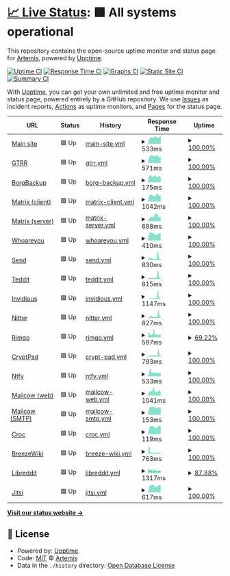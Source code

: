 # [📈 Live Status](https://upptime.artemislena.eu): <!--live status--> **🟩 All systems operational**

This repository contains the open-source uptime monitor and status page for [Artemis](https://artemislena.eu), powered by [Upptime](https://github.com/upptime/upptime).

[![Uptime CI](https://github.com/artemislena/upptime/workflows/Uptime%20CI/badge.svg)](https://github.com/artemislena/upptime/actions?query=workflow%3A%22Uptime+CI%22)
[![Response Time CI](https://github.com/artemislena/upptime/workflows/Response%20Time%20CI/badge.svg)](https://github.com/artemislena/upptime/actions?query=workflow%3A%22Response+Time+CI%22)
[![Graphs CI](https://github.com/artemislena/upptime/workflows/Graphs%20CI/badge.svg)](https://github.com/artemislena/upptime/actions?query=workflow%3A%22Graphs+CI%22)
[![Static Site CI](https://github.com/artemislena/upptime/workflows/Static%20Site%20CI/badge.svg)](https://github.com/artemislena/upptime/actions?query=workflow%3A%22Static+Site+CI%22)
[![Summary CI](https://github.com/artemislena/upptime/workflows/Summary%20CI/badge.svg)](https://github.com/artemislena/upptime/actions?query=workflow%3A%22Summary+CI%22)

With [Upptime](https://upptime.js.org), you can get your own unlimited and free uptime monitor and status page, powered entirely by a GitHub repository. We use [Issues](https://github.com/artemislena/upptime/issues) as incident reports, [Actions](https://github.com/artemislena/upptime/actions) as uptime monitors, and [Pages](https://upptime.artemislena.eu) for the status page.

<!--start: status pages-->
<!-- This summary is generated by Upptime (https://github.com/upptime/upptime) -->
<!-- Do not edit this manually, your changes will be overwritten -->
<!-- prettier-ignore -->
| URL | Status | History | Response Time | Uptime |
| --- | ------ | ------- | ------------- | ------ |
| <img alt="" src="https://icons.duckduckgo.com/ip3/artemislena.eu.ico" height="13"> [Main site](https://artemislena.eu) | 🟩 Up | [main-site.yml](https://github.com/artemislena/upptime/commits/HEAD/history/main-site.yml) | <details><summary><img alt="Response time graph" src="./graphs/main-site/response-time-week.png" height="20"> 533ms</summary><br><a href="https://upptime.artemislena.eu/history/main-site"><img alt="Response time 617" src="https://img.shields.io/endpoint?url=https%3A%2F%2Fraw.githubusercontent.com%2Fartemislena%2Fupptime%2FHEAD%2Fapi%2Fmain-site%2Fresponse-time.json"></a><br><a href="https://upptime.artemislena.eu/history/main-site"><img alt="24-hour response time 637" src="https://img.shields.io/endpoint?url=https%3A%2F%2Fraw.githubusercontent.com%2Fartemislena%2Fupptime%2FHEAD%2Fapi%2Fmain-site%2Fresponse-time-day.json"></a><br><a href="https://upptime.artemislena.eu/history/main-site"><img alt="7-day response time 533" src="https://img.shields.io/endpoint?url=https%3A%2F%2Fraw.githubusercontent.com%2Fartemislena%2Fupptime%2FHEAD%2Fapi%2Fmain-site%2Fresponse-time-week.json"></a><br><a href="https://upptime.artemislena.eu/history/main-site"><img alt="30-day response time 660" src="https://img.shields.io/endpoint?url=https%3A%2F%2Fraw.githubusercontent.com%2Fartemislena%2Fupptime%2FHEAD%2Fapi%2Fmain-site%2Fresponse-time-month.json"></a><br><a href="https://upptime.artemislena.eu/history/main-site"><img alt="1-year response time 610" src="https://img.shields.io/endpoint?url=https%3A%2F%2Fraw.githubusercontent.com%2Fartemislena%2Fupptime%2FHEAD%2Fapi%2Fmain-site%2Fresponse-time-year.json"></a></details> | <details><summary><a href="https://upptime.artemislena.eu/history/main-site">100.00%</a></summary><a href="https://upptime.artemislena.eu/history/main-site"><img alt="All-time uptime 99.49%" src="https://img.shields.io/endpoint?url=https%3A%2F%2Fraw.githubusercontent.com%2Fartemislena%2Fupptime%2FHEAD%2Fapi%2Fmain-site%2Fuptime.json"></a><br><a href="https://upptime.artemislena.eu/history/main-site"><img alt="24-hour uptime 100.00%" src="https://img.shields.io/endpoint?url=https%3A%2F%2Fraw.githubusercontent.com%2Fartemislena%2Fupptime%2FHEAD%2Fapi%2Fmain-site%2Fuptime-day.json"></a><br><a href="https://upptime.artemislena.eu/history/main-site"><img alt="7-day uptime 100.00%" src="https://img.shields.io/endpoint?url=https%3A%2F%2Fraw.githubusercontent.com%2Fartemislena%2Fupptime%2FHEAD%2Fapi%2Fmain-site%2Fuptime-week.json"></a><br><a href="https://upptime.artemislena.eu/history/main-site"><img alt="30-day uptime 99.58%" src="https://img.shields.io/endpoint?url=https%3A%2F%2Fraw.githubusercontent.com%2Fartemislena%2Fupptime%2FHEAD%2Fapi%2Fmain-site%2Fuptime-month.json"></a><br><a href="https://upptime.artemislena.eu/history/main-site"><img alt="1-year uptime 99.49%" src="https://img.shields.io/endpoint?url=https%3A%2F%2Fraw.githubusercontent.com%2Fartemislena%2Fupptime%2FHEAD%2Fapi%2Fmain-site%2Fuptime-year.json"></a></details>
| <img alt="" src="https://icons.duckduckgo.com/ip3/gtrr.artemislena.eu.ico" height="13"> [GTRR](https://gtrr.artemislena.eu) | 🟩 Up | [gtrr.yml](https://github.com/artemislena/upptime/commits/HEAD/history/gtrr.yml) | <details><summary><img alt="Response time graph" src="./graphs/gtrr/response-time-week.png" height="20"> 571ms</summary><br><a href="https://upptime.artemislena.eu/history/gtrr"><img alt="Response time 635" src="https://img.shields.io/endpoint?url=https%3A%2F%2Fraw.githubusercontent.com%2Fartemislena%2Fupptime%2FHEAD%2Fapi%2Fgtrr%2Fresponse-time.json"></a><br><a href="https://upptime.artemislena.eu/history/gtrr"><img alt="24-hour response time 549" src="https://img.shields.io/endpoint?url=https%3A%2F%2Fraw.githubusercontent.com%2Fartemislena%2Fupptime%2FHEAD%2Fapi%2Fgtrr%2Fresponse-time-day.json"></a><br><a href="https://upptime.artemislena.eu/history/gtrr"><img alt="7-day response time 571" src="https://img.shields.io/endpoint?url=https%3A%2F%2Fraw.githubusercontent.com%2Fartemislena%2Fupptime%2FHEAD%2Fapi%2Fgtrr%2Fresponse-time-week.json"></a><br><a href="https://upptime.artemislena.eu/history/gtrr"><img alt="30-day response time 609" src="https://img.shields.io/endpoint?url=https%3A%2F%2Fraw.githubusercontent.com%2Fartemislena%2Fupptime%2FHEAD%2Fapi%2Fgtrr%2Fresponse-time-month.json"></a><br><a href="https://upptime.artemislena.eu/history/gtrr"><img alt="1-year response time 648" src="https://img.shields.io/endpoint?url=https%3A%2F%2Fraw.githubusercontent.com%2Fartemislena%2Fupptime%2FHEAD%2Fapi%2Fgtrr%2Fresponse-time-year.json"></a></details> | <details><summary><a href="https://upptime.artemislena.eu/history/gtrr">100.00%</a></summary><a href="https://upptime.artemislena.eu/history/gtrr"><img alt="All-time uptime 99.47%" src="https://img.shields.io/endpoint?url=https%3A%2F%2Fraw.githubusercontent.com%2Fartemislena%2Fupptime%2FHEAD%2Fapi%2Fgtrr%2Fuptime.json"></a><br><a href="https://upptime.artemislena.eu/history/gtrr"><img alt="24-hour uptime 100.00%" src="https://img.shields.io/endpoint?url=https%3A%2F%2Fraw.githubusercontent.com%2Fartemislena%2Fupptime%2FHEAD%2Fapi%2Fgtrr%2Fuptime-day.json"></a><br><a href="https://upptime.artemislena.eu/history/gtrr"><img alt="7-day uptime 100.00%" src="https://img.shields.io/endpoint?url=https%3A%2F%2Fraw.githubusercontent.com%2Fartemislena%2Fupptime%2FHEAD%2Fapi%2Fgtrr%2Fuptime-week.json"></a><br><a href="https://upptime.artemislena.eu/history/gtrr"><img alt="30-day uptime 99.58%" src="https://img.shields.io/endpoint?url=https%3A%2F%2Fraw.githubusercontent.com%2Fartemislena%2Fupptime%2FHEAD%2Fapi%2Fgtrr%2Fuptime-month.json"></a><br><a href="https://upptime.artemislena.eu/history/gtrr"><img alt="1-year uptime 99.51%" src="https://img.shields.io/endpoint?url=https%3A%2F%2Fraw.githubusercontent.com%2Fartemislena%2Fupptime%2FHEAD%2Fapi%2Fgtrr%2Fuptime-year.json"></a></details>
| <img alt="" src="https://icons.duckduckgo.com/ip3/null.ico" height="13"> [BorgBackup](borg.artemislena.eu) | 🟩 Up | [borg-backup.yml](https://github.com/artemislena/upptime/commits/HEAD/history/borg-backup.yml) | <details><summary><img alt="Response time graph" src="./graphs/borg-backup/response-time-week.png" height="20"> 175ms</summary><br><a href="https://upptime.artemislena.eu/history/borg-backup"><img alt="Response time 170" src="https://img.shields.io/endpoint?url=https%3A%2F%2Fraw.githubusercontent.com%2Fartemislena%2Fupptime%2FHEAD%2Fapi%2Fborg-backup%2Fresponse-time.json"></a><br><a href="https://upptime.artemislena.eu/history/borg-backup"><img alt="24-hour response time 161" src="https://img.shields.io/endpoint?url=https%3A%2F%2Fraw.githubusercontent.com%2Fartemislena%2Fupptime%2FHEAD%2Fapi%2Fborg-backup%2Fresponse-time-day.json"></a><br><a href="https://upptime.artemislena.eu/history/borg-backup"><img alt="7-day response time 175" src="https://img.shields.io/endpoint?url=https%3A%2F%2Fraw.githubusercontent.com%2Fartemislena%2Fupptime%2FHEAD%2Fapi%2Fborg-backup%2Fresponse-time-week.json"></a><br><a href="https://upptime.artemislena.eu/history/borg-backup"><img alt="30-day response time 173" src="https://img.shields.io/endpoint?url=https%3A%2F%2Fraw.githubusercontent.com%2Fartemislena%2Fupptime%2FHEAD%2Fapi%2Fborg-backup%2Fresponse-time-month.json"></a><br><a href="https://upptime.artemislena.eu/history/borg-backup"><img alt="1-year response time 171" src="https://img.shields.io/endpoint?url=https%3A%2F%2Fraw.githubusercontent.com%2Fartemislena%2Fupptime%2FHEAD%2Fapi%2Fborg-backup%2Fresponse-time-year.json"></a></details> | <details><summary><a href="https://upptime.artemislena.eu/history/borg-backup">100.00%</a></summary><a href="https://upptime.artemislena.eu/history/borg-backup"><img alt="All-time uptime 98.84%" src="https://img.shields.io/endpoint?url=https%3A%2F%2Fraw.githubusercontent.com%2Fartemislena%2Fupptime%2FHEAD%2Fapi%2Fborg-backup%2Fuptime.json"></a><br><a href="https://upptime.artemislena.eu/history/borg-backup"><img alt="24-hour uptime 100.00%" src="https://img.shields.io/endpoint?url=https%3A%2F%2Fraw.githubusercontent.com%2Fartemislena%2Fupptime%2FHEAD%2Fapi%2Fborg-backup%2Fuptime-day.json"></a><br><a href="https://upptime.artemislena.eu/history/borg-backup"><img alt="7-day uptime 100.00%" src="https://img.shields.io/endpoint?url=https%3A%2F%2Fraw.githubusercontent.com%2Fartemislena%2Fupptime%2FHEAD%2Fapi%2Fborg-backup%2Fuptime-week.json"></a><br><a href="https://upptime.artemislena.eu/history/borg-backup"><img alt="30-day uptime 99.58%" src="https://img.shields.io/endpoint?url=https%3A%2F%2Fraw.githubusercontent.com%2Fartemislena%2Fupptime%2FHEAD%2Fapi%2Fborg-backup%2Fuptime-month.json"></a><br><a href="https://upptime.artemislena.eu/history/borg-backup"><img alt="1-year uptime 98.71%" src="https://img.shields.io/endpoint?url=https%3A%2F%2Fraw.githubusercontent.com%2Fartemislena%2Fupptime%2FHEAD%2Fapi%2Fborg-backup%2Fuptime-year.json"></a></details>
| <img alt="" src="https://icons.duckduckgo.com/ip3/matrix.artemislena.eu.ico" height="13"> [Matrix (client)](https://matrix.artemislena.eu) | 🟩 Up | [matrix-client.yml](https://github.com/artemislena/upptime/commits/HEAD/history/matrix-client.yml) | <details><summary><img alt="Response time graph" src="./graphs/matrix-client/response-time-week.png" height="20"> 1042ms</summary><br><a href="https://upptime.artemislena.eu/history/matrix-client"><img alt="Response time 1355" src="https://img.shields.io/endpoint?url=https%3A%2F%2Fraw.githubusercontent.com%2Fartemislena%2Fupptime%2FHEAD%2Fapi%2Fmatrix-client%2Fresponse-time.json"></a><br><a href="https://upptime.artemislena.eu/history/matrix-client"><img alt="24-hour response time 1008" src="https://img.shields.io/endpoint?url=https%3A%2F%2Fraw.githubusercontent.com%2Fartemislena%2Fupptime%2FHEAD%2Fapi%2Fmatrix-client%2Fresponse-time-day.json"></a><br><a href="https://upptime.artemislena.eu/history/matrix-client"><img alt="7-day response time 1042" src="https://img.shields.io/endpoint?url=https%3A%2F%2Fraw.githubusercontent.com%2Fartemislena%2Fupptime%2FHEAD%2Fapi%2Fmatrix-client%2Fresponse-time-week.json"></a><br><a href="https://upptime.artemislena.eu/history/matrix-client"><img alt="30-day response time 1124" src="https://img.shields.io/endpoint?url=https%3A%2F%2Fraw.githubusercontent.com%2Fartemislena%2Fupptime%2FHEAD%2Fapi%2Fmatrix-client%2Fresponse-time-month.json"></a><br><a href="https://upptime.artemislena.eu/history/matrix-client"><img alt="1-year response time 1369" src="https://img.shields.io/endpoint?url=https%3A%2F%2Fraw.githubusercontent.com%2Fartemislena%2Fupptime%2FHEAD%2Fapi%2Fmatrix-client%2Fresponse-time-year.json"></a></details> | <details><summary><a href="https://upptime.artemislena.eu/history/matrix-client">100.00%</a></summary><a href="https://upptime.artemislena.eu/history/matrix-client"><img alt="All-time uptime 99.19%" src="https://img.shields.io/endpoint?url=https%3A%2F%2Fraw.githubusercontent.com%2Fartemislena%2Fupptime%2FHEAD%2Fapi%2Fmatrix-client%2Fuptime.json"></a><br><a href="https://upptime.artemislena.eu/history/matrix-client"><img alt="24-hour uptime 100.00%" src="https://img.shields.io/endpoint?url=https%3A%2F%2Fraw.githubusercontent.com%2Fartemislena%2Fupptime%2FHEAD%2Fapi%2Fmatrix-client%2Fuptime-day.json"></a><br><a href="https://upptime.artemislena.eu/history/matrix-client"><img alt="7-day uptime 100.00%" src="https://img.shields.io/endpoint?url=https%3A%2F%2Fraw.githubusercontent.com%2Fartemislena%2Fupptime%2FHEAD%2Fapi%2Fmatrix-client%2Fuptime-week.json"></a><br><a href="https://upptime.artemislena.eu/history/matrix-client"><img alt="30-day uptime 99.54%" src="https://img.shields.io/endpoint?url=https%3A%2F%2Fraw.githubusercontent.com%2Fartemislena%2Fupptime%2FHEAD%2Fapi%2Fmatrix-client%2Fuptime-month.json"></a><br><a href="https://upptime.artemislena.eu/history/matrix-client"><img alt="1-year uptime 99.18%" src="https://img.shields.io/endpoint?url=https%3A%2F%2Fraw.githubusercontent.com%2Fartemislena%2Fupptime%2FHEAD%2Fapi%2Fmatrix-client%2Fuptime-year.json"></a></details>
| <img alt="" src="https://icons.duckduckgo.com/ip3/matrix.artemislena.eu.ico" height="13"> [Matrix (server)](https://matrix.artemislena.eu:8448/_matrix/static) | 🟩 Up | [matrix-server.yml](https://github.com/artemislena/upptime/commits/HEAD/history/matrix-server.yml) | <details><summary><img alt="Response time graph" src="./graphs/matrix-server/response-time-week.png" height="20"> 698ms</summary><br><a href="https://upptime.artemislena.eu/history/matrix-server"><img alt="Response time 818" src="https://img.shields.io/endpoint?url=https%3A%2F%2Fraw.githubusercontent.com%2Fartemislena%2Fupptime%2FHEAD%2Fapi%2Fmatrix-server%2Fresponse-time.json"></a><br><a href="https://upptime.artemislena.eu/history/matrix-server"><img alt="24-hour response time 583" src="https://img.shields.io/endpoint?url=https%3A%2F%2Fraw.githubusercontent.com%2Fartemislena%2Fupptime%2FHEAD%2Fapi%2Fmatrix-server%2Fresponse-time-day.json"></a><br><a href="https://upptime.artemislena.eu/history/matrix-server"><img alt="7-day response time 698" src="https://img.shields.io/endpoint?url=https%3A%2F%2Fraw.githubusercontent.com%2Fartemislena%2Fupptime%2FHEAD%2Fapi%2Fmatrix-server%2Fresponse-time-week.json"></a><br><a href="https://upptime.artemislena.eu/history/matrix-server"><img alt="30-day response time 737" src="https://img.shields.io/endpoint?url=https%3A%2F%2Fraw.githubusercontent.com%2Fartemislena%2Fupptime%2FHEAD%2Fapi%2Fmatrix-server%2Fresponse-time-month.json"></a><br><a href="https://upptime.artemislena.eu/history/matrix-server"><img alt="1-year response time 822" src="https://img.shields.io/endpoint?url=https%3A%2F%2Fraw.githubusercontent.com%2Fartemislena%2Fupptime%2FHEAD%2Fapi%2Fmatrix-server%2Fresponse-time-year.json"></a></details> | <details><summary><a href="https://upptime.artemislena.eu/history/matrix-server">100.00%</a></summary><a href="https://upptime.artemislena.eu/history/matrix-server"><img alt="All-time uptime 99.22%" src="https://img.shields.io/endpoint?url=https%3A%2F%2Fraw.githubusercontent.com%2Fartemislena%2Fupptime%2FHEAD%2Fapi%2Fmatrix-server%2Fuptime.json"></a><br><a href="https://upptime.artemislena.eu/history/matrix-server"><img alt="24-hour uptime 100.00%" src="https://img.shields.io/endpoint?url=https%3A%2F%2Fraw.githubusercontent.com%2Fartemislena%2Fupptime%2FHEAD%2Fapi%2Fmatrix-server%2Fuptime-day.json"></a><br><a href="https://upptime.artemislena.eu/history/matrix-server"><img alt="7-day uptime 100.00%" src="https://img.shields.io/endpoint?url=https%3A%2F%2Fraw.githubusercontent.com%2Fartemislena%2Fupptime%2FHEAD%2Fapi%2Fmatrix-server%2Fuptime-week.json"></a><br><a href="https://upptime.artemislena.eu/history/matrix-server"><img alt="30-day uptime 99.54%" src="https://img.shields.io/endpoint?url=https%3A%2F%2Fraw.githubusercontent.com%2Fartemislena%2Fupptime%2FHEAD%2Fapi%2Fmatrix-server%2Fuptime-month.json"></a><br><a href="https://upptime.artemislena.eu/history/matrix-server"><img alt="1-year uptime 99.20%" src="https://img.shields.io/endpoint?url=https%3A%2F%2Fraw.githubusercontent.com%2Fartemislena%2Fupptime%2FHEAD%2Fapi%2Fmatrix-server%2Fuptime-year.json"></a></details>
| <img alt="" src="https://icons.duckduckgo.com/ip3/artemislena.eu.ico" height="13"> [Whoareyou](https://artemislena.eu/services/whoareyou.html) | 🟩 Up | [whoareyou.yml](https://github.com/artemislena/upptime/commits/HEAD/history/whoareyou.yml) | <details><summary><img alt="Response time graph" src="./graphs/whoareyou/response-time-week.png" height="20"> 410ms</summary><br><a href="https://upptime.artemislena.eu/history/whoareyou"><img alt="Response time 447" src="https://img.shields.io/endpoint?url=https%3A%2F%2Fraw.githubusercontent.com%2Fartemislena%2Fupptime%2FHEAD%2Fapi%2Fwhoareyou%2Fresponse-time.json"></a><br><a href="https://upptime.artemislena.eu/history/whoareyou"><img alt="24-hour response time 418" src="https://img.shields.io/endpoint?url=https%3A%2F%2Fraw.githubusercontent.com%2Fartemislena%2Fupptime%2FHEAD%2Fapi%2Fwhoareyou%2Fresponse-time-day.json"></a><br><a href="https://upptime.artemislena.eu/history/whoareyou"><img alt="7-day response time 410" src="https://img.shields.io/endpoint?url=https%3A%2F%2Fraw.githubusercontent.com%2Fartemislena%2Fupptime%2FHEAD%2Fapi%2Fwhoareyou%2Fresponse-time-week.json"></a><br><a href="https://upptime.artemislena.eu/history/whoareyou"><img alt="30-day response time 465" src="https://img.shields.io/endpoint?url=https%3A%2F%2Fraw.githubusercontent.com%2Fartemislena%2Fupptime%2FHEAD%2Fapi%2Fwhoareyou%2Fresponse-time-month.json"></a><br><a href="https://upptime.artemislena.eu/history/whoareyou"><img alt="1-year response time 444" src="https://img.shields.io/endpoint?url=https%3A%2F%2Fraw.githubusercontent.com%2Fartemislena%2Fupptime%2FHEAD%2Fapi%2Fwhoareyou%2Fresponse-time-year.json"></a></details> | <details><summary><a href="https://upptime.artemislena.eu/history/whoareyou">100.00%</a></summary><a href="https://upptime.artemislena.eu/history/whoareyou"><img alt="All-time uptime 99.53%" src="https://img.shields.io/endpoint?url=https%3A%2F%2Fraw.githubusercontent.com%2Fartemislena%2Fupptime%2FHEAD%2Fapi%2Fwhoareyou%2Fuptime.json"></a><br><a href="https://upptime.artemislena.eu/history/whoareyou"><img alt="24-hour uptime 100.00%" src="https://img.shields.io/endpoint?url=https%3A%2F%2Fraw.githubusercontent.com%2Fartemislena%2Fupptime%2FHEAD%2Fapi%2Fwhoareyou%2Fuptime-day.json"></a><br><a href="https://upptime.artemislena.eu/history/whoareyou"><img alt="7-day uptime 100.00%" src="https://img.shields.io/endpoint?url=https%3A%2F%2Fraw.githubusercontent.com%2Fartemislena%2Fupptime%2FHEAD%2Fapi%2Fwhoareyou%2Fuptime-week.json"></a><br><a href="https://upptime.artemislena.eu/history/whoareyou"><img alt="30-day uptime 99.58%" src="https://img.shields.io/endpoint?url=https%3A%2F%2Fraw.githubusercontent.com%2Fartemislena%2Fupptime%2FHEAD%2Fapi%2Fwhoareyou%2Fuptime-month.json"></a><br><a href="https://upptime.artemislena.eu/history/whoareyou"><img alt="1-year uptime 99.53%" src="https://img.shields.io/endpoint?url=https%3A%2F%2Fraw.githubusercontent.com%2Fartemislena%2Fupptime%2FHEAD%2Fapi%2Fwhoareyou%2Fuptime-year.json"></a></details>
| <img alt="" src="https://icons.duckduckgo.com/ip3/send.artemislena.eu.ico" height="13"> [Send](https://send.artemislena.eu) | 🟩 Up | [send.yml](https://github.com/artemislena/upptime/commits/HEAD/history/send.yml) | <details><summary><img alt="Response time graph" src="./graphs/send/response-time-week.png" height="20"> 830ms</summary><br><a href="https://upptime.artemislena.eu/history/send"><img alt="Response time 718" src="https://img.shields.io/endpoint?url=https%3A%2F%2Fraw.githubusercontent.com%2Fartemislena%2Fupptime%2FHEAD%2Fapi%2Fsend%2Fresponse-time.json"></a><br><a href="https://upptime.artemislena.eu/history/send"><img alt="24-hour response time 1435" src="https://img.shields.io/endpoint?url=https%3A%2F%2Fraw.githubusercontent.com%2Fartemislena%2Fupptime%2FHEAD%2Fapi%2Fsend%2Fresponse-time-day.json"></a><br><a href="https://upptime.artemislena.eu/history/send"><img alt="7-day response time 830" src="https://img.shields.io/endpoint?url=https%3A%2F%2Fraw.githubusercontent.com%2Fartemislena%2Fupptime%2FHEAD%2Fapi%2Fsend%2Fresponse-time-week.json"></a><br><a href="https://upptime.artemislena.eu/history/send"><img alt="30-day response time 795" src="https://img.shields.io/endpoint?url=https%3A%2F%2Fraw.githubusercontent.com%2Fartemislena%2Fupptime%2FHEAD%2Fapi%2Fsend%2Fresponse-time-month.json"></a><br><a href="https://upptime.artemislena.eu/history/send"><img alt="1-year response time 718" src="https://img.shields.io/endpoint?url=https%3A%2F%2Fraw.githubusercontent.com%2Fartemislena%2Fupptime%2FHEAD%2Fapi%2Fsend%2Fresponse-time-year.json"></a></details> | <details><summary><a href="https://upptime.artemislena.eu/history/send">100.00%</a></summary><a href="https://upptime.artemislena.eu/history/send"><img alt="All-time uptime 99.73%" src="https://img.shields.io/endpoint?url=https%3A%2F%2Fraw.githubusercontent.com%2Fartemislena%2Fupptime%2FHEAD%2Fapi%2Fsend%2Fuptime.json"></a><br><a href="https://upptime.artemislena.eu/history/send"><img alt="24-hour uptime 100.00%" src="https://img.shields.io/endpoint?url=https%3A%2F%2Fraw.githubusercontent.com%2Fartemislena%2Fupptime%2FHEAD%2Fapi%2Fsend%2Fuptime-day.json"></a><br><a href="https://upptime.artemislena.eu/history/send"><img alt="7-day uptime 100.00%" src="https://img.shields.io/endpoint?url=https%3A%2F%2Fraw.githubusercontent.com%2Fartemislena%2Fupptime%2FHEAD%2Fapi%2Fsend%2Fuptime-week.json"></a><br><a href="https://upptime.artemislena.eu/history/send"><img alt="30-day uptime 99.58%" src="https://img.shields.io/endpoint?url=https%3A%2F%2Fraw.githubusercontent.com%2Fartemislena%2Fupptime%2FHEAD%2Fapi%2Fsend%2Fuptime-month.json"></a><br><a href="https://upptime.artemislena.eu/history/send"><img alt="1-year uptime 99.73%" src="https://img.shields.io/endpoint?url=https%3A%2F%2Fraw.githubusercontent.com%2Fartemislena%2Fupptime%2FHEAD%2Fapi%2Fsend%2Fuptime-year.json"></a></details>
| <img alt="" src="https://icons.duckduckgo.com/ip3/teddit.artemislena.eu.ico" height="13"> [Teddit](https://teddit.artemislena.eu) | 🟩 Up | [teddit.yml](https://github.com/artemislena/upptime/commits/HEAD/history/teddit.yml) | <details><summary><img alt="Response time graph" src="./graphs/teddit/response-time-week.png" height="20"> 815ms</summary><br><a href="https://upptime.artemislena.eu/history/teddit"><img alt="Response time 924" src="https://img.shields.io/endpoint?url=https%3A%2F%2Fraw.githubusercontent.com%2Fartemislena%2Fupptime%2FHEAD%2Fapi%2Fteddit%2Fresponse-time.json"></a><br><a href="https://upptime.artemislena.eu/history/teddit"><img alt="24-hour response time 1469" src="https://img.shields.io/endpoint?url=https%3A%2F%2Fraw.githubusercontent.com%2Fartemislena%2Fupptime%2FHEAD%2Fapi%2Fteddit%2Fresponse-time-day.json"></a><br><a href="https://upptime.artemislena.eu/history/teddit"><img alt="7-day response time 815" src="https://img.shields.io/endpoint?url=https%3A%2F%2Fraw.githubusercontent.com%2Fartemislena%2Fupptime%2FHEAD%2Fapi%2Fteddit%2Fresponse-time-week.json"></a><br><a href="https://upptime.artemislena.eu/history/teddit"><img alt="30-day response time 796" src="https://img.shields.io/endpoint?url=https%3A%2F%2Fraw.githubusercontent.com%2Fartemislena%2Fupptime%2FHEAD%2Fapi%2Fteddit%2Fresponse-time-month.json"></a><br><a href="https://upptime.artemislena.eu/history/teddit"><img alt="1-year response time 924" src="https://img.shields.io/endpoint?url=https%3A%2F%2Fraw.githubusercontent.com%2Fartemislena%2Fupptime%2FHEAD%2Fapi%2Fteddit%2Fresponse-time-year.json"></a></details> | <details><summary><a href="https://upptime.artemislena.eu/history/teddit">100.00%</a></summary><a href="https://upptime.artemislena.eu/history/teddit"><img alt="All-time uptime 98.71%" src="https://img.shields.io/endpoint?url=https%3A%2F%2Fraw.githubusercontent.com%2Fartemislena%2Fupptime%2FHEAD%2Fapi%2Fteddit%2Fuptime.json"></a><br><a href="https://upptime.artemislena.eu/history/teddit"><img alt="24-hour uptime 100.00%" src="https://img.shields.io/endpoint?url=https%3A%2F%2Fraw.githubusercontent.com%2Fartemislena%2Fupptime%2FHEAD%2Fapi%2Fteddit%2Fuptime-day.json"></a><br><a href="https://upptime.artemislena.eu/history/teddit"><img alt="7-day uptime 100.00%" src="https://img.shields.io/endpoint?url=https%3A%2F%2Fraw.githubusercontent.com%2Fartemislena%2Fupptime%2FHEAD%2Fapi%2Fteddit%2Fuptime-week.json"></a><br><a href="https://upptime.artemislena.eu/history/teddit"><img alt="30-day uptime 99.58%" src="https://img.shields.io/endpoint?url=https%3A%2F%2Fraw.githubusercontent.com%2Fartemislena%2Fupptime%2FHEAD%2Fapi%2Fteddit%2Fuptime-month.json"></a><br><a href="https://upptime.artemislena.eu/history/teddit"><img alt="1-year uptime 98.71%" src="https://img.shields.io/endpoint?url=https%3A%2F%2Fraw.githubusercontent.com%2Fartemislena%2Fupptime%2FHEAD%2Fapi%2Fteddit%2Fuptime-year.json"></a></details>
| <img alt="" src="https://icons.duckduckgo.com/ip3/yt.artemislena.eu.ico" height="13"> [Invidious](https://yt.artemislena.eu) | 🟩 Up | [invidious.yml](https://github.com/artemislena/upptime/commits/HEAD/history/invidious.yml) | <details><summary><img alt="Response time graph" src="./graphs/invidious/response-time-week.png" height="20"> 1147ms</summary><br><a href="https://upptime.artemislena.eu/history/invidious"><img alt="Response time 1428" src="https://img.shields.io/endpoint?url=https%3A%2F%2Fraw.githubusercontent.com%2Fartemislena%2Fupptime%2FHEAD%2Fapi%2Finvidious%2Fresponse-time.json"></a><br><a href="https://upptime.artemislena.eu/history/invidious"><img alt="24-hour response time 2591" src="https://img.shields.io/endpoint?url=https%3A%2F%2Fraw.githubusercontent.com%2Fartemislena%2Fupptime%2FHEAD%2Fapi%2Finvidious%2Fresponse-time-day.json"></a><br><a href="https://upptime.artemislena.eu/history/invidious"><img alt="7-day response time 1147" src="https://img.shields.io/endpoint?url=https%3A%2F%2Fraw.githubusercontent.com%2Fartemislena%2Fupptime%2FHEAD%2Fapi%2Finvidious%2Fresponse-time-week.json"></a><br><a href="https://upptime.artemislena.eu/history/invidious"><img alt="30-day response time 895" src="https://img.shields.io/endpoint?url=https%3A%2F%2Fraw.githubusercontent.com%2Fartemislena%2Fupptime%2FHEAD%2Fapi%2Finvidious%2Fresponse-time-month.json"></a><br><a href="https://upptime.artemislena.eu/history/invidious"><img alt="1-year response time 1529" src="https://img.shields.io/endpoint?url=https%3A%2F%2Fraw.githubusercontent.com%2Fartemislena%2Fupptime%2FHEAD%2Fapi%2Finvidious%2Fresponse-time-year.json"></a></details> | <details><summary><a href="https://upptime.artemislena.eu/history/invidious">100.00%</a></summary><a href="https://upptime.artemislena.eu/history/invidious"><img alt="All-time uptime 98.44%" src="https://img.shields.io/endpoint?url=https%3A%2F%2Fraw.githubusercontent.com%2Fartemislena%2Fupptime%2FHEAD%2Fapi%2Finvidious%2Fuptime.json"></a><br><a href="https://upptime.artemislena.eu/history/invidious"><img alt="24-hour uptime 100.00%" src="https://img.shields.io/endpoint?url=https%3A%2F%2Fraw.githubusercontent.com%2Fartemislena%2Fupptime%2FHEAD%2Fapi%2Finvidious%2Fuptime-day.json"></a><br><a href="https://upptime.artemislena.eu/history/invidious"><img alt="7-day uptime 100.00%" src="https://img.shields.io/endpoint?url=https%3A%2F%2Fraw.githubusercontent.com%2Fartemislena%2Fupptime%2FHEAD%2Fapi%2Finvidious%2Fuptime-week.json"></a><br><a href="https://upptime.artemislena.eu/history/invidious"><img alt="30-day uptime 99.58%" src="https://img.shields.io/endpoint?url=https%3A%2F%2Fraw.githubusercontent.com%2Fartemislena%2Fupptime%2FHEAD%2Fapi%2Finvidious%2Fuptime-month.json"></a><br><a href="https://upptime.artemislena.eu/history/invidious"><img alt="1-year uptime 98.22%" src="https://img.shields.io/endpoint?url=https%3A%2F%2Fraw.githubusercontent.com%2Fartemislena%2Fupptime%2FHEAD%2Fapi%2Finvidious%2Fuptime-year.json"></a></details>
| <img alt="" src="https://icons.duckduckgo.com/ip3/tw.artemislena.eu.ico" height="13"> [Nitter](https://tw.artemislena.eu) | 🟩 Up | [nitter.yml](https://github.com/artemislena/upptime/commits/HEAD/history/nitter.yml) | <details><summary><img alt="Response time graph" src="./graphs/nitter/response-time-week.png" height="20"> 827ms</summary><br><a href="https://upptime.artemislena.eu/history/nitter"><img alt="Response time 787" src="https://img.shields.io/endpoint?url=https%3A%2F%2Fraw.githubusercontent.com%2Fartemislena%2Fupptime%2FHEAD%2Fapi%2Fnitter%2Fresponse-time.json"></a><br><a href="https://upptime.artemislena.eu/history/nitter"><img alt="24-hour response time 1451" src="https://img.shields.io/endpoint?url=https%3A%2F%2Fraw.githubusercontent.com%2Fartemislena%2Fupptime%2FHEAD%2Fapi%2Fnitter%2Fresponse-time-day.json"></a><br><a href="https://upptime.artemislena.eu/history/nitter"><img alt="7-day response time 827" src="https://img.shields.io/endpoint?url=https%3A%2F%2Fraw.githubusercontent.com%2Fartemislena%2Fupptime%2FHEAD%2Fapi%2Fnitter%2Fresponse-time-week.json"></a><br><a href="https://upptime.artemislena.eu/history/nitter"><img alt="30-day response time 657" src="https://img.shields.io/endpoint?url=https%3A%2F%2Fraw.githubusercontent.com%2Fartemislena%2Fupptime%2FHEAD%2Fapi%2Fnitter%2Fresponse-time-month.json"></a><br><a href="https://upptime.artemislena.eu/history/nitter"><img alt="1-year response time 782" src="https://img.shields.io/endpoint?url=https%3A%2F%2Fraw.githubusercontent.com%2Fartemislena%2Fupptime%2FHEAD%2Fapi%2Fnitter%2Fresponse-time-year.json"></a></details> | <details><summary><a href="https://upptime.artemislena.eu/history/nitter">100.00%</a></summary><a href="https://upptime.artemislena.eu/history/nitter"><img alt="All-time uptime 98.26%" src="https://img.shields.io/endpoint?url=https%3A%2F%2Fraw.githubusercontent.com%2Fartemislena%2Fupptime%2FHEAD%2Fapi%2Fnitter%2Fuptime.json"></a><br><a href="https://upptime.artemislena.eu/history/nitter"><img alt="24-hour uptime 100.00%" src="https://img.shields.io/endpoint?url=https%3A%2F%2Fraw.githubusercontent.com%2Fartemislena%2Fupptime%2FHEAD%2Fapi%2Fnitter%2Fuptime-day.json"></a><br><a href="https://upptime.artemislena.eu/history/nitter"><img alt="7-day uptime 100.00%" src="https://img.shields.io/endpoint?url=https%3A%2F%2Fraw.githubusercontent.com%2Fartemislena%2Fupptime%2FHEAD%2Fapi%2Fnitter%2Fuptime-week.json"></a><br><a href="https://upptime.artemislena.eu/history/nitter"><img alt="30-day uptime 99.43%" src="https://img.shields.io/endpoint?url=https%3A%2F%2Fraw.githubusercontent.com%2Fartemislena%2Fupptime%2FHEAD%2Fapi%2Fnitter%2Fuptime-month.json"></a><br><a href="https://upptime.artemislena.eu/history/nitter"><img alt="1-year uptime 98.21%" src="https://img.shields.io/endpoint?url=https%3A%2F%2Fraw.githubusercontent.com%2Fartemislena%2Fupptime%2FHEAD%2Fapi%2Fnitter%2Fuptime-year.json"></a></details>
| <img alt="" src="https://icons.duckduckgo.com/ip3/imgur.artemislena.eu.ico" height="13"> [Rimgo](https://imgur.artemislena.eu) | 🟩 Up | [rimgo.yml](https://github.com/artemislena/upptime/commits/HEAD/history/rimgo.yml) | <details><summary><img alt="Response time graph" src="./graphs/rimgo/response-time-week.png" height="20"> 597ms</summary><br><a href="https://upptime.artemislena.eu/history/rimgo"><img alt="Response time 860" src="https://img.shields.io/endpoint?url=https%3A%2F%2Fraw.githubusercontent.com%2Fartemislena%2Fupptime%2FHEAD%2Fapi%2Frimgo%2Fresponse-time.json"></a><br><a href="https://upptime.artemislena.eu/history/rimgo"><img alt="24-hour response time 536" src="https://img.shields.io/endpoint?url=https%3A%2F%2Fraw.githubusercontent.com%2Fartemislena%2Fupptime%2FHEAD%2Fapi%2Frimgo%2Fresponse-time-day.json"></a><br><a href="https://upptime.artemislena.eu/history/rimgo"><img alt="7-day response time 597" src="https://img.shields.io/endpoint?url=https%3A%2F%2Fraw.githubusercontent.com%2Fartemislena%2Fupptime%2FHEAD%2Fapi%2Frimgo%2Fresponse-time-week.json"></a><br><a href="https://upptime.artemislena.eu/history/rimgo"><img alt="30-day response time 682" src="https://img.shields.io/endpoint?url=https%3A%2F%2Fraw.githubusercontent.com%2Fartemislena%2Fupptime%2FHEAD%2Fapi%2Frimgo%2Fresponse-time-month.json"></a><br><a href="https://upptime.artemislena.eu/history/rimgo"><img alt="1-year response time 866" src="https://img.shields.io/endpoint?url=https%3A%2F%2Fraw.githubusercontent.com%2Fartemislena%2Fupptime%2FHEAD%2Fapi%2Frimgo%2Fresponse-time-year.json"></a></details> | <details><summary><a href="https://upptime.artemislena.eu/history/rimgo">69.22%</a></summary><a href="https://upptime.artemislena.eu/history/rimgo"><img alt="All-time uptime 97.69%" src="https://img.shields.io/endpoint?url=https%3A%2F%2Fraw.githubusercontent.com%2Fartemislena%2Fupptime%2FHEAD%2Fapi%2Frimgo%2Fuptime.json"></a><br><a href="https://upptime.artemislena.eu/history/rimgo"><img alt="24-hour uptime 77.34%" src="https://img.shields.io/endpoint?url=https%3A%2F%2Fraw.githubusercontent.com%2Fartemislena%2Fupptime%2FHEAD%2Fapi%2Frimgo%2Fuptime-day.json"></a><br><a href="https://upptime.artemislena.eu/history/rimgo"><img alt="7-day uptime 69.22%" src="https://img.shields.io/endpoint?url=https%3A%2F%2Fraw.githubusercontent.com%2Fartemislena%2Fupptime%2FHEAD%2Fapi%2Frimgo%2Fuptime-week.json"></a><br><a href="https://upptime.artemislena.eu/history/rimgo"><img alt="30-day uptime 92.35%" src="https://img.shields.io/endpoint?url=https%3A%2F%2Fraw.githubusercontent.com%2Fartemislena%2Fupptime%2FHEAD%2Fapi%2Frimgo%2Fuptime-month.json"></a><br><a href="https://upptime.artemislena.eu/history/rimgo"><img alt="1-year uptime 97.54%" src="https://img.shields.io/endpoint?url=https%3A%2F%2Fraw.githubusercontent.com%2Fartemislena%2Fupptime%2FHEAD%2Fapi%2Frimgo%2Fuptime-year.json"></a></details>
| <img alt="" src="https://icons.duckduckgo.com/ip3/pad.artemislena.eu.ico" height="13"> [CryptPad](https://pad.artemislena.eu) | 🟩 Up | [crypt-pad.yml](https://github.com/artemislena/upptime/commits/HEAD/history/crypt-pad.yml) | <details><summary><img alt="Response time graph" src="./graphs/crypt-pad/response-time-week.png" height="20"> 793ms</summary><br><a href="https://upptime.artemislena.eu/history/crypt-pad"><img alt="Response time 809" src="https://img.shields.io/endpoint?url=https%3A%2F%2Fraw.githubusercontent.com%2Fartemislena%2Fupptime%2FHEAD%2Fapi%2Fcrypt-pad%2Fresponse-time.json"></a><br><a href="https://upptime.artemislena.eu/history/crypt-pad"><img alt="24-hour response time 1602" src="https://img.shields.io/endpoint?url=https%3A%2F%2Fraw.githubusercontent.com%2Fartemislena%2Fupptime%2FHEAD%2Fapi%2Fcrypt-pad%2Fresponse-time-day.json"></a><br><a href="https://upptime.artemislena.eu/history/crypt-pad"><img alt="7-day response time 793" src="https://img.shields.io/endpoint?url=https%3A%2F%2Fraw.githubusercontent.com%2Fartemislena%2Fupptime%2FHEAD%2Fapi%2Fcrypt-pad%2Fresponse-time-week.json"></a><br><a href="https://upptime.artemislena.eu/history/crypt-pad"><img alt="30-day response time 665" src="https://img.shields.io/endpoint?url=https%3A%2F%2Fraw.githubusercontent.com%2Fartemislena%2Fupptime%2FHEAD%2Fapi%2Fcrypt-pad%2Fresponse-time-month.json"></a><br><a href="https://upptime.artemislena.eu/history/crypt-pad"><img alt="1-year response time 795" src="https://img.shields.io/endpoint?url=https%3A%2F%2Fraw.githubusercontent.com%2Fartemislena%2Fupptime%2FHEAD%2Fapi%2Fcrypt-pad%2Fresponse-time-year.json"></a></details> | <details><summary><a href="https://upptime.artemislena.eu/history/crypt-pad">100.00%</a></summary><a href="https://upptime.artemislena.eu/history/crypt-pad"><img alt="All-time uptime 96.87%" src="https://img.shields.io/endpoint?url=https%3A%2F%2Fraw.githubusercontent.com%2Fartemislena%2Fupptime%2FHEAD%2Fapi%2Fcrypt-pad%2Fuptime.json"></a><br><a href="https://upptime.artemislena.eu/history/crypt-pad"><img alt="24-hour uptime 100.00%" src="https://img.shields.io/endpoint?url=https%3A%2F%2Fraw.githubusercontent.com%2Fartemislena%2Fupptime%2FHEAD%2Fapi%2Fcrypt-pad%2Fuptime-day.json"></a><br><a href="https://upptime.artemislena.eu/history/crypt-pad"><img alt="7-day uptime 100.00%" src="https://img.shields.io/endpoint?url=https%3A%2F%2Fraw.githubusercontent.com%2Fartemislena%2Fupptime%2FHEAD%2Fapi%2Fcrypt-pad%2Fuptime-week.json"></a><br><a href="https://upptime.artemislena.eu/history/crypt-pad"><img alt="30-day uptime 99.44%" src="https://img.shields.io/endpoint?url=https%3A%2F%2Fraw.githubusercontent.com%2Fartemislena%2Fupptime%2FHEAD%2Fapi%2Fcrypt-pad%2Fuptime-month.json"></a><br><a href="https://upptime.artemislena.eu/history/crypt-pad"><img alt="1-year uptime 96.58%" src="https://img.shields.io/endpoint?url=https%3A%2F%2Fraw.githubusercontent.com%2Fartemislena%2Fupptime%2FHEAD%2Fapi%2Fcrypt-pad%2Fuptime-year.json"></a></details>
| <img alt="" src="https://icons.duckduckgo.com/ip3/ntfy.artemislena.eu.ico" height="13"> [Ntfy](https://ntfy.artemislena.eu) | 🟩 Up | [ntfy.yml](https://github.com/artemislena/upptime/commits/HEAD/history/ntfy.yml) | <details><summary><img alt="Response time graph" src="./graphs/ntfy/response-time-week.png" height="20"> 533ms</summary><br><a href="https://upptime.artemislena.eu/history/ntfy"><img alt="Response time 785" src="https://img.shields.io/endpoint?url=https%3A%2F%2Fraw.githubusercontent.com%2Fartemislena%2Fupptime%2FHEAD%2Fapi%2Fntfy%2Fresponse-time.json"></a><br><a href="https://upptime.artemislena.eu/history/ntfy"><img alt="24-hour response time 448" src="https://img.shields.io/endpoint?url=https%3A%2F%2Fraw.githubusercontent.com%2Fartemislena%2Fupptime%2FHEAD%2Fapi%2Fntfy%2Fresponse-time-day.json"></a><br><a href="https://upptime.artemislena.eu/history/ntfy"><img alt="7-day response time 533" src="https://img.shields.io/endpoint?url=https%3A%2F%2Fraw.githubusercontent.com%2Fartemislena%2Fupptime%2FHEAD%2Fapi%2Fntfy%2Fresponse-time-week.json"></a><br><a href="https://upptime.artemislena.eu/history/ntfy"><img alt="30-day response time 624" src="https://img.shields.io/endpoint?url=https%3A%2F%2Fraw.githubusercontent.com%2Fartemislena%2Fupptime%2FHEAD%2Fapi%2Fntfy%2Fresponse-time-month.json"></a><br><a href="https://upptime.artemislena.eu/history/ntfy"><img alt="1-year response time 780" src="https://img.shields.io/endpoint?url=https%3A%2F%2Fraw.githubusercontent.com%2Fartemislena%2Fupptime%2FHEAD%2Fapi%2Fntfy%2Fresponse-time-year.json"></a></details> | <details><summary><a href="https://upptime.artemislena.eu/history/ntfy">100.00%</a></summary><a href="https://upptime.artemislena.eu/history/ntfy"><img alt="All-time uptime 98.83%" src="https://img.shields.io/endpoint?url=https%3A%2F%2Fraw.githubusercontent.com%2Fartemislena%2Fupptime%2FHEAD%2Fapi%2Fntfy%2Fuptime.json"></a><br><a href="https://upptime.artemislena.eu/history/ntfy"><img alt="24-hour uptime 100.00%" src="https://img.shields.io/endpoint?url=https%3A%2F%2Fraw.githubusercontent.com%2Fartemislena%2Fupptime%2FHEAD%2Fapi%2Fntfy%2Fuptime-day.json"></a><br><a href="https://upptime.artemislena.eu/history/ntfy"><img alt="7-day uptime 100.00%" src="https://img.shields.io/endpoint?url=https%3A%2F%2Fraw.githubusercontent.com%2Fartemislena%2Fupptime%2FHEAD%2Fapi%2Fntfy%2Fuptime-week.json"></a><br><a href="https://upptime.artemislena.eu/history/ntfy"><img alt="30-day uptime 99.47%" src="https://img.shields.io/endpoint?url=https%3A%2F%2Fraw.githubusercontent.com%2Fartemislena%2Fupptime%2FHEAD%2Fapi%2Fntfy%2Fuptime-month.json"></a><br><a href="https://upptime.artemislena.eu/history/ntfy"><img alt="1-year uptime 98.82%" src="https://img.shields.io/endpoint?url=https%3A%2F%2Fraw.githubusercontent.com%2Fartemislena%2Fupptime%2FHEAD%2Fapi%2Fntfy%2Fuptime-year.json"></a></details>
| <img alt="" src="https://icons.duckduckgo.com/ip3/mail.artemislena.eu.ico" height="13"> [Mailcow (web)](https://mail.artemislena.eu) | 🟩 Up | [mailcow-web.yml](https://github.com/artemislena/upptime/commits/HEAD/history/mailcow-web.yml) | <details><summary><img alt="Response time graph" src="./graphs/mailcow-web/response-time-week.png" height="20"> 1041ms</summary><br><a href="https://upptime.artemislena.eu/history/mailcow-web"><img alt="Response time 2141" src="https://img.shields.io/endpoint?url=https%3A%2F%2Fraw.githubusercontent.com%2Fartemislena%2Fupptime%2FHEAD%2Fapi%2Fmailcow-web%2Fresponse-time.json"></a><br><a href="https://upptime.artemislena.eu/history/mailcow-web"><img alt="24-hour response time 1049" src="https://img.shields.io/endpoint?url=https%3A%2F%2Fraw.githubusercontent.com%2Fartemislena%2Fupptime%2FHEAD%2Fapi%2Fmailcow-web%2Fresponse-time-day.json"></a><br><a href="https://upptime.artemislena.eu/history/mailcow-web"><img alt="7-day response time 1041" src="https://img.shields.io/endpoint?url=https%3A%2F%2Fraw.githubusercontent.com%2Fartemislena%2Fupptime%2FHEAD%2Fapi%2Fmailcow-web%2Fresponse-time-week.json"></a><br><a href="https://upptime.artemislena.eu/history/mailcow-web"><img alt="30-day response time 1221" src="https://img.shields.io/endpoint?url=https%3A%2F%2Fraw.githubusercontent.com%2Fartemislena%2Fupptime%2FHEAD%2Fapi%2Fmailcow-web%2Fresponse-time-month.json"></a><br><a href="https://upptime.artemislena.eu/history/mailcow-web"><img alt="1-year response time 2192" src="https://img.shields.io/endpoint?url=https%3A%2F%2Fraw.githubusercontent.com%2Fartemislena%2Fupptime%2FHEAD%2Fapi%2Fmailcow-web%2Fresponse-time-year.json"></a></details> | <details><summary><a href="https://upptime.artemislena.eu/history/mailcow-web">100.00%</a></summary><a href="https://upptime.artemislena.eu/history/mailcow-web"><img alt="All-time uptime 98.40%" src="https://img.shields.io/endpoint?url=https%3A%2F%2Fraw.githubusercontent.com%2Fartemislena%2Fupptime%2FHEAD%2Fapi%2Fmailcow-web%2Fuptime.json"></a><br><a href="https://upptime.artemislena.eu/history/mailcow-web"><img alt="24-hour uptime 100.00%" src="https://img.shields.io/endpoint?url=https%3A%2F%2Fraw.githubusercontent.com%2Fartemislena%2Fupptime%2FHEAD%2Fapi%2Fmailcow-web%2Fuptime-day.json"></a><br><a href="https://upptime.artemislena.eu/history/mailcow-web"><img alt="7-day uptime 100.00%" src="https://img.shields.io/endpoint?url=https%3A%2F%2Fraw.githubusercontent.com%2Fartemislena%2Fupptime%2FHEAD%2Fapi%2Fmailcow-web%2Fuptime-week.json"></a><br><a href="https://upptime.artemislena.eu/history/mailcow-web"><img alt="30-day uptime 99.94%" src="https://img.shields.io/endpoint?url=https%3A%2F%2Fraw.githubusercontent.com%2Fartemislena%2Fupptime%2FHEAD%2Fapi%2Fmailcow-web%2Fuptime-month.json"></a><br><a href="https://upptime.artemislena.eu/history/mailcow-web"><img alt="1-year uptime 98.31%" src="https://img.shields.io/endpoint?url=https%3A%2F%2Fraw.githubusercontent.com%2Fartemislena%2Fupptime%2FHEAD%2Fapi%2Fmailcow-web%2Fuptime-year.json"></a></details>
| <img alt="" src="https://icons.duckduckgo.com/ip3/null.ico" height="13"> [Mailcow (SMTP)](mail.artemislena.eu) | 🟩 Up | [mailcow-smtp.yml](https://github.com/artemislena/upptime/commits/HEAD/history/mailcow-smtp.yml) | <details><summary><img alt="Response time graph" src="./graphs/mailcow-smtp/response-time-week.png" height="20"> 153ms</summary><br><a href="https://upptime.artemislena.eu/history/mailcow-smtp"><img alt="Response time 182" src="https://img.shields.io/endpoint?url=https%3A%2F%2Fraw.githubusercontent.com%2Fartemislena%2Fupptime%2FHEAD%2Fapi%2Fmailcow-smtp%2Fresponse-time.json"></a><br><a href="https://upptime.artemislena.eu/history/mailcow-smtp"><img alt="24-hour response time 150" src="https://img.shields.io/endpoint?url=https%3A%2F%2Fraw.githubusercontent.com%2Fartemislena%2Fupptime%2FHEAD%2Fapi%2Fmailcow-smtp%2Fresponse-time-day.json"></a><br><a href="https://upptime.artemislena.eu/history/mailcow-smtp"><img alt="7-day response time 153" src="https://img.shields.io/endpoint?url=https%3A%2F%2Fraw.githubusercontent.com%2Fartemislena%2Fupptime%2FHEAD%2Fapi%2Fmailcow-smtp%2Fresponse-time-week.json"></a><br><a href="https://upptime.artemislena.eu/history/mailcow-smtp"><img alt="30-day response time 187" src="https://img.shields.io/endpoint?url=https%3A%2F%2Fraw.githubusercontent.com%2Fartemislena%2Fupptime%2FHEAD%2Fapi%2Fmailcow-smtp%2Fresponse-time-month.json"></a><br><a href="https://upptime.artemislena.eu/history/mailcow-smtp"><img alt="1-year response time 180" src="https://img.shields.io/endpoint?url=https%3A%2F%2Fraw.githubusercontent.com%2Fartemislena%2Fupptime%2FHEAD%2Fapi%2Fmailcow-smtp%2Fresponse-time-year.json"></a></details> | <details><summary><a href="https://upptime.artemislena.eu/history/mailcow-smtp">100.00%</a></summary><a href="https://upptime.artemislena.eu/history/mailcow-smtp"><img alt="All-time uptime 98.90%" src="https://img.shields.io/endpoint?url=https%3A%2F%2Fraw.githubusercontent.com%2Fartemislena%2Fupptime%2FHEAD%2Fapi%2Fmailcow-smtp%2Fuptime.json"></a><br><a href="https://upptime.artemislena.eu/history/mailcow-smtp"><img alt="24-hour uptime 100.00%" src="https://img.shields.io/endpoint?url=https%3A%2F%2Fraw.githubusercontent.com%2Fartemislena%2Fupptime%2FHEAD%2Fapi%2Fmailcow-smtp%2Fuptime-day.json"></a><br><a href="https://upptime.artemislena.eu/history/mailcow-smtp"><img alt="7-day uptime 100.00%" src="https://img.shields.io/endpoint?url=https%3A%2F%2Fraw.githubusercontent.com%2Fartemislena%2Fupptime%2FHEAD%2Fapi%2Fmailcow-smtp%2Fuptime-week.json"></a><br><a href="https://upptime.artemislena.eu/history/mailcow-smtp"><img alt="30-day uptime 99.94%" src="https://img.shields.io/endpoint?url=https%3A%2F%2Fraw.githubusercontent.com%2Fartemislena%2Fupptime%2FHEAD%2Fapi%2Fmailcow-smtp%2Fuptime-month.json"></a><br><a href="https://upptime.artemislena.eu/history/mailcow-smtp"><img alt="1-year uptime 98.85%" src="https://img.shields.io/endpoint?url=https%3A%2F%2Fraw.githubusercontent.com%2Fartemislena%2Fupptime%2FHEAD%2Fapi%2Fmailcow-smtp%2Fuptime-year.json"></a></details>
| <img alt="" src="https://icons.duckduckgo.com/ip3/null.ico" height="13"> [Croc](croc.artemislena.eu) | 🟩 Up | [croc.yml](https://github.com/artemislena/upptime/commits/HEAD/history/croc.yml) | <details><summary><img alt="Response time graph" src="./graphs/croc/response-time-week.png" height="20"> 119ms</summary><br><a href="https://upptime.artemislena.eu/history/croc"><img alt="Response time 133" src="https://img.shields.io/endpoint?url=https%3A%2F%2Fraw.githubusercontent.com%2Fartemislena%2Fupptime%2FHEAD%2Fapi%2Fcroc%2Fresponse-time.json"></a><br><a href="https://upptime.artemislena.eu/history/croc"><img alt="24-hour response time 130" src="https://img.shields.io/endpoint?url=https%3A%2F%2Fraw.githubusercontent.com%2Fartemislena%2Fupptime%2FHEAD%2Fapi%2Fcroc%2Fresponse-time-day.json"></a><br><a href="https://upptime.artemislena.eu/history/croc"><img alt="7-day response time 119" src="https://img.shields.io/endpoint?url=https%3A%2F%2Fraw.githubusercontent.com%2Fartemislena%2Fupptime%2FHEAD%2Fapi%2Fcroc%2Fresponse-time-week.json"></a><br><a href="https://upptime.artemislena.eu/history/croc"><img alt="30-day response time 134" src="https://img.shields.io/endpoint?url=https%3A%2F%2Fraw.githubusercontent.com%2Fartemislena%2Fupptime%2FHEAD%2Fapi%2Fcroc%2Fresponse-time-month.json"></a><br><a href="https://upptime.artemislena.eu/history/croc"><img alt="1-year response time 133" src="https://img.shields.io/endpoint?url=https%3A%2F%2Fraw.githubusercontent.com%2Fartemislena%2Fupptime%2FHEAD%2Fapi%2Fcroc%2Fresponse-time-year.json"></a></details> | <details><summary><a href="https://upptime.artemislena.eu/history/croc">100.00%</a></summary><a href="https://upptime.artemislena.eu/history/croc"><img alt="All-time uptime 99.76%" src="https://img.shields.io/endpoint?url=https%3A%2F%2Fraw.githubusercontent.com%2Fartemislena%2Fupptime%2FHEAD%2Fapi%2Fcroc%2Fuptime.json"></a><br><a href="https://upptime.artemislena.eu/history/croc"><img alt="24-hour uptime 100.00%" src="https://img.shields.io/endpoint?url=https%3A%2F%2Fraw.githubusercontent.com%2Fartemislena%2Fupptime%2FHEAD%2Fapi%2Fcroc%2Fuptime-day.json"></a><br><a href="https://upptime.artemislena.eu/history/croc"><img alt="7-day uptime 100.00%" src="https://img.shields.io/endpoint?url=https%3A%2F%2Fraw.githubusercontent.com%2Fartemislena%2Fupptime%2FHEAD%2Fapi%2Fcroc%2Fuptime-week.json"></a><br><a href="https://upptime.artemislena.eu/history/croc"><img alt="30-day uptime 100.00%" src="https://img.shields.io/endpoint?url=https%3A%2F%2Fraw.githubusercontent.com%2Fartemislena%2Fupptime%2FHEAD%2Fapi%2Fcroc%2Fuptime-month.json"></a><br><a href="https://upptime.artemislena.eu/history/croc"><img alt="1-year uptime 99.76%" src="https://img.shields.io/endpoint?url=https%3A%2F%2Fraw.githubusercontent.com%2Fartemislena%2Fupptime%2FHEAD%2Fapi%2Fcroc%2Fuptime-year.json"></a></details>
| <img alt="" src="https://icons.duckduckgo.com/ip3/bw.artemislena.eu.ico" height="13"> [BreezeWiki](https://bw.artemislena.eu) | 🟩 Up | [breeze-wiki.yml](https://github.com/artemislena/upptime/commits/HEAD/history/breeze-wiki.yml) | <details><summary><img alt="Response time graph" src="./graphs/breeze-wiki/response-time-week.png" height="20"> 763ms</summary><br><a href="https://upptime.artemislena.eu/history/breeze-wiki"><img alt="Response time 749" src="https://img.shields.io/endpoint?url=https%3A%2F%2Fraw.githubusercontent.com%2Fartemislena%2Fupptime%2FHEAD%2Fapi%2Fbreeze-wiki%2Fresponse-time.json"></a><br><a href="https://upptime.artemislena.eu/history/breeze-wiki"><img alt="24-hour response time 479" src="https://img.shields.io/endpoint?url=https%3A%2F%2Fraw.githubusercontent.com%2Fartemislena%2Fupptime%2FHEAD%2Fapi%2Fbreeze-wiki%2Fresponse-time-day.json"></a><br><a href="https://upptime.artemislena.eu/history/breeze-wiki"><img alt="7-day response time 763" src="https://img.shields.io/endpoint?url=https%3A%2F%2Fraw.githubusercontent.com%2Fartemislena%2Fupptime%2FHEAD%2Fapi%2Fbreeze-wiki%2Fresponse-time-week.json"></a><br><a href="https://upptime.artemislena.eu/history/breeze-wiki"><img alt="30-day response time 568" src="https://img.shields.io/endpoint?url=https%3A%2F%2Fraw.githubusercontent.com%2Fartemislena%2Fupptime%2FHEAD%2Fapi%2Fbreeze-wiki%2Fresponse-time-month.json"></a><br><a href="https://upptime.artemislena.eu/history/breeze-wiki"><img alt="1-year response time 749" src="https://img.shields.io/endpoint?url=https%3A%2F%2Fraw.githubusercontent.com%2Fartemislena%2Fupptime%2FHEAD%2Fapi%2Fbreeze-wiki%2Fresponse-time-year.json"></a></details> | <details><summary><a href="https://upptime.artemislena.eu/history/breeze-wiki">100.00%</a></summary><a href="https://upptime.artemislena.eu/history/breeze-wiki"><img alt="All-time uptime 98.91%" src="https://img.shields.io/endpoint?url=https%3A%2F%2Fraw.githubusercontent.com%2Fartemislena%2Fupptime%2FHEAD%2Fapi%2Fbreeze-wiki%2Fuptime.json"></a><br><a href="https://upptime.artemislena.eu/history/breeze-wiki"><img alt="24-hour uptime 100.00%" src="https://img.shields.io/endpoint?url=https%3A%2F%2Fraw.githubusercontent.com%2Fartemislena%2Fupptime%2FHEAD%2Fapi%2Fbreeze-wiki%2Fuptime-day.json"></a><br><a href="https://upptime.artemislena.eu/history/breeze-wiki"><img alt="7-day uptime 100.00%" src="https://img.shields.io/endpoint?url=https%3A%2F%2Fraw.githubusercontent.com%2Fartemislena%2Fupptime%2FHEAD%2Fapi%2Fbreeze-wiki%2Fuptime-week.json"></a><br><a href="https://upptime.artemislena.eu/history/breeze-wiki"><img alt="30-day uptime 99.51%" src="https://img.shields.io/endpoint?url=https%3A%2F%2Fraw.githubusercontent.com%2Fartemislena%2Fupptime%2FHEAD%2Fapi%2Fbreeze-wiki%2Fuptime-month.json"></a><br><a href="https://upptime.artemislena.eu/history/breeze-wiki"><img alt="1-year uptime 98.91%" src="https://img.shields.io/endpoint?url=https%3A%2F%2Fraw.githubusercontent.com%2Fartemislena%2Fupptime%2FHEAD%2Fapi%2Fbreeze-wiki%2Fuptime-year.json"></a></details>
| <img alt="" src="https://icons.duckduckgo.com/ip3/lr.artemislena.eu.ico" height="13"> [Libreddit](https://lr.artemislena.eu) | 🟩 Up | [libreddit.yml](https://github.com/artemislena/upptime/commits/HEAD/history/libreddit.yml) | <details><summary><img alt="Response time graph" src="./graphs/libreddit/response-time-week.png" height="20"> 1317ms</summary><br><a href="https://upptime.artemislena.eu/history/libreddit"><img alt="Response time 2063" src="https://img.shields.io/endpoint?url=https%3A%2F%2Fraw.githubusercontent.com%2Fartemislena%2Fupptime%2FHEAD%2Fapi%2Flibreddit%2Fresponse-time.json"></a><br><a href="https://upptime.artemislena.eu/history/libreddit"><img alt="24-hour response time 1107" src="https://img.shields.io/endpoint?url=https%3A%2F%2Fraw.githubusercontent.com%2Fartemislena%2Fupptime%2FHEAD%2Fapi%2Flibreddit%2Fresponse-time-day.json"></a><br><a href="https://upptime.artemislena.eu/history/libreddit"><img alt="7-day response time 1317" src="https://img.shields.io/endpoint?url=https%3A%2F%2Fraw.githubusercontent.com%2Fartemislena%2Fupptime%2FHEAD%2Fapi%2Flibreddit%2Fresponse-time-week.json"></a><br><a href="https://upptime.artemislena.eu/history/libreddit"><img alt="30-day response time 1375" src="https://img.shields.io/endpoint?url=https%3A%2F%2Fraw.githubusercontent.com%2Fartemislena%2Fupptime%2FHEAD%2Fapi%2Flibreddit%2Fresponse-time-month.json"></a><br><a href="https://upptime.artemislena.eu/history/libreddit"><img alt="1-year response time 1996" src="https://img.shields.io/endpoint?url=https%3A%2F%2Fraw.githubusercontent.com%2Fartemislena%2Fupptime%2FHEAD%2Fapi%2Flibreddit%2Fresponse-time-year.json"></a></details> | <details><summary><a href="https://upptime.artemislena.eu/history/libreddit">87.88%</a></summary><a href="https://upptime.artemislena.eu/history/libreddit"><img alt="All-time uptime 98.35%" src="https://img.shields.io/endpoint?url=https%3A%2F%2Fraw.githubusercontent.com%2Fartemislena%2Fupptime%2FHEAD%2Fapi%2Flibreddit%2Fuptime.json"></a><br><a href="https://upptime.artemislena.eu/history/libreddit"><img alt="24-hour uptime 91.46%" src="https://img.shields.io/endpoint?url=https%3A%2F%2Fraw.githubusercontent.com%2Fartemislena%2Fupptime%2FHEAD%2Fapi%2Flibreddit%2Fuptime-day.json"></a><br><a href="https://upptime.artemislena.eu/history/libreddit"><img alt="7-day uptime 87.88%" src="https://img.shields.io/endpoint?url=https%3A%2F%2Fraw.githubusercontent.com%2Fartemislena%2Fupptime%2FHEAD%2Fapi%2Flibreddit%2Fuptime-week.json"></a><br><a href="https://upptime.artemislena.eu/history/libreddit"><img alt="30-day uptime 95.70%" src="https://img.shields.io/endpoint?url=https%3A%2F%2Fraw.githubusercontent.com%2Fartemislena%2Fupptime%2FHEAD%2Fapi%2Flibreddit%2Fuptime-month.json"></a><br><a href="https://upptime.artemislena.eu/history/libreddit"><img alt="1-year uptime 98.35%" src="https://img.shields.io/endpoint?url=https%3A%2F%2Fraw.githubusercontent.com%2Fartemislena%2Fupptime%2FHEAD%2Fapi%2Flibreddit%2Fuptime-year.json"></a></details>
| <img alt="" src="https://icons.duckduckgo.com/ip3/jitsi.artemislena.eu.ico" height="13"> [Jitsi](https://jitsi.artemislena.eu) | 🟩 Up | [jitsi.yml](https://github.com/artemislena/upptime/commits/HEAD/history/jitsi.yml) | <details><summary><img alt="Response time graph" src="./graphs/jitsi/response-time-week.png" height="20"> 617ms</summary><br><a href="https://upptime.artemislena.eu/history/jitsi"><img alt="Response time 659" src="https://img.shields.io/endpoint?url=https%3A%2F%2Fraw.githubusercontent.com%2Fartemislena%2Fupptime%2FHEAD%2Fapi%2Fjitsi%2Fresponse-time.json"></a><br><a href="https://upptime.artemislena.eu/history/jitsi"><img alt="24-hour response time 657" src="https://img.shields.io/endpoint?url=https%3A%2F%2Fraw.githubusercontent.com%2Fartemislena%2Fupptime%2FHEAD%2Fapi%2Fjitsi%2Fresponse-time-day.json"></a><br><a href="https://upptime.artemislena.eu/history/jitsi"><img alt="7-day response time 617" src="https://img.shields.io/endpoint?url=https%3A%2F%2Fraw.githubusercontent.com%2Fartemislena%2Fupptime%2FHEAD%2Fapi%2Fjitsi%2Fresponse-time-week.json"></a><br><a href="https://upptime.artemislena.eu/history/jitsi"><img alt="30-day response time 682" src="https://img.shields.io/endpoint?url=https%3A%2F%2Fraw.githubusercontent.com%2Fartemislena%2Fupptime%2FHEAD%2Fapi%2Fjitsi%2Fresponse-time-month.json"></a><br><a href="https://upptime.artemislena.eu/history/jitsi"><img alt="1-year response time 659" src="https://img.shields.io/endpoint?url=https%3A%2F%2Fraw.githubusercontent.com%2Fartemislena%2Fupptime%2FHEAD%2Fapi%2Fjitsi%2Fresponse-time-year.json"></a></details> | <details><summary><a href="https://upptime.artemislena.eu/history/jitsi">100.00%</a></summary><a href="https://upptime.artemislena.eu/history/jitsi"><img alt="All-time uptime 99.83%" src="https://img.shields.io/endpoint?url=https%3A%2F%2Fraw.githubusercontent.com%2Fartemislena%2Fupptime%2FHEAD%2Fapi%2Fjitsi%2Fuptime.json"></a><br><a href="https://upptime.artemislena.eu/history/jitsi"><img alt="24-hour uptime 100.00%" src="https://img.shields.io/endpoint?url=https%3A%2F%2Fraw.githubusercontent.com%2Fartemislena%2Fupptime%2FHEAD%2Fapi%2Fjitsi%2Fuptime-day.json"></a><br><a href="https://upptime.artemislena.eu/history/jitsi"><img alt="7-day uptime 100.00%" src="https://img.shields.io/endpoint?url=https%3A%2F%2Fraw.githubusercontent.com%2Fartemislena%2Fupptime%2FHEAD%2Fapi%2Fjitsi%2Fuptime-week.json"></a><br><a href="https://upptime.artemislena.eu/history/jitsi"><img alt="30-day uptime 99.94%" src="https://img.shields.io/endpoint?url=https%3A%2F%2Fraw.githubusercontent.com%2Fartemislena%2Fupptime%2FHEAD%2Fapi%2Fjitsi%2Fuptime-month.json"></a><br><a href="https://upptime.artemislena.eu/history/jitsi"><img alt="1-year uptime 99.83%" src="https://img.shields.io/endpoint?url=https%3A%2F%2Fraw.githubusercontent.com%2Fartemislena%2Fupptime%2FHEAD%2Fapi%2Fjitsi%2Fuptime-year.json"></a></details>

<!--end: status pages-->

[**Visit our status website →**](https://upptime.artemislena.eu)

## 📄 License

- Powered by: [Upptime](https://github.com/upptime/upptime)
- Code: [MIT](./LICENSE) © [Artemis](https://artemislena.eu)
- Data in the `./history` directory: [Open Database License](https://opendatacommons.org/licenses/odbl/1-0/)
